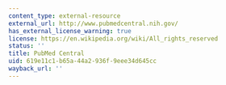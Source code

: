 ```yaml
---
content_type: external-resource
external_url: http://www.pubmedcentral.nih.gov/
has_external_license_warning: true
license: https://en.wikipedia.org/wiki/All_rights_reserved
status: ''
title: PubMed Central
uid: 619e11c1-b65a-44a2-936f-9eee34d645cc
wayback_url: ''
---
```

